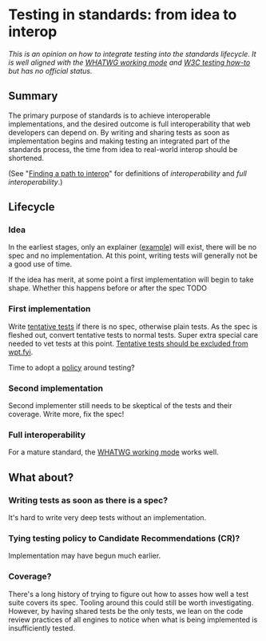 # Testing in standards: from idea to interop

*This is an opinion on how to integrate testing into the standards lifecycle. It is well aligned with the [WHATWG working mode](https://whatwg.org/working-mode) and [W3C testing how-to](https://github.com/w3c/testing-how-to/) but has no official status.*

## Summary

The primary purpose of standards is to achieve interoperable implementations, and the desired outcome is full interoperability that web developers can depend on. By writing and sharing tests as soon as implementation begins and making testing an integrated part of the standards process, the time from idea to real-world interop should be shortened.

(See "[Finding a path to interop](https://docs.google.com/document/d/1LSuLWJDP02rlC9bOlidL6DzBV5kSkV5bW5Pled8HGC8/edit?usp=sharing)" for definitions of *interoperability* and *full interoperability*.)

## Lifecycle

### Idea

In the earliest stages, only an explainer ([example](https://github.com/w3c/ServiceWorker/blob/master/explainer.md)) will exist, there will be no spec and no implementation. At this point, writing tests will generally not be a good use of time.

If the idea has merit, at some point a first implementation will begin to take shape. Whether this happens before or after the spec TODO

### First implementation

Write [tentative tests](http://web-platform-tests.org/writing-tests/file-names.html#test-features) if there is no spec, otherwise plain tests. As the spec is fleshed out, convert tentative tests to normal tests. Super extra special care needed to vet tests at this point. [Tentative tests should be excluded from wpt.fyi](https://github.com/w3c/wptdashboard/issues/99).

Time to adopt a [policy](policy.md) around testing?

### Second implementation

Second implementer still needs to be skeptical of the tests and their coverage. Write more, fix the spec!

### Full interoperability

For a mature standard, the [WHATWG working mode](https://whatwg.org/working-mode) works well.

## What about?

### Writing tests as soon as there is a spec?

It's hard to write very deep tests without an implementation.

### Tying testing policy to Candidate Recommendations (CR)?

Implementation may have begun much earlier.

### Coverage?

There's a long history of trying to figure out how to asses how well a test suite covers its spec. Tooling around this could still be worth investigating. However, by having shared tests be the only tests, we lean on the code review practices of all engines to notice when what is being implemented is insufficiently tested.
